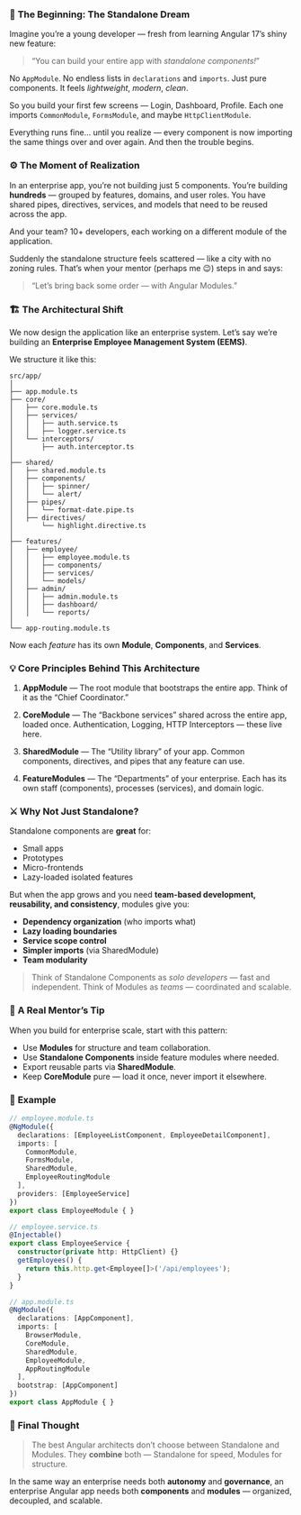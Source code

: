
### 🌱 **The Beginning: The Standalone Dream**

Imagine you’re a young developer — fresh from learning Angular 17’s shiny new feature:

> “You can build your entire app with *standalone components!*”

No `AppModule`.
No endless lists in `declarations` and `imports`.
Just pure components.
It feels *lightweight*, *modern*, *clean*.

So you build your first few screens — Login, Dashboard, Profile.
Each one imports `CommonModule`, `FormsModule`, and maybe `HttpClientModule`.

Everything runs fine…
until you realize — every component is now importing the same things over and over again.
And then the trouble begins.


### ⚙️ **The Moment of Realization**

In an enterprise app, you’re not building just 5 components.
You’re building **hundreds** — grouped by features, domains, and user roles.
You have shared pipes, directives, services, and models that need to be reused across the app.

And your team? 10+ developers, each working on a different module of the application.

Suddenly the standalone structure feels scattered — like a city with no zoning rules.
That’s when your mentor (perhaps me 😉) steps in and says:

> “Let’s bring back some order — with Angular Modules.”


### 🏗️ **The Architectural Shift**

We now design the application like an enterprise system.
Let’s say we’re building an **Enterprise Employee Management System (EEMS)**.

We structure it like this:

```
src/app/
│
├── app.module.ts
├── core/
│   ├── core.module.ts
│   ├── services/
│   │   ├── auth.service.ts
│   │   ├── logger.service.ts
│   └── interceptors/
│       ├── auth.interceptor.ts
│
├── shared/
│   ├── shared.module.ts
│   ├── components/
│   │   ├── spinner/
│   │   └── alert/
│   ├── pipes/
│   │   └── format-date.pipe.ts
│   ├── directives/
│       └── highlight.directive.ts
│
├── features/
│   ├── employee/
│   │   ├── employee.module.ts
│   │   ├── components/
│   │   ├── services/
│   │   └── models/
│   ├── admin/
│   │   ├── admin.module.ts
│   │   ├── dashboard/
│   │   └── reports/
│
└── app-routing.module.ts
```

Now each *feature* has its own **Module**, **Components**, and **Services**.


### 💡 **Core Principles Behind This Architecture**

1. **AppModule** — The root module that bootstraps the entire app.
   Think of it as the “Chief Coordinator.”

2. **CoreModule** — The “Backbone services” shared across the entire app, loaded once.
   Authentication, Logging, HTTP Interceptors — these live here.

3. **SharedModule** — The “Utility library” of your app.
   Common components, directives, and pipes that any feature can use.

4. **FeatureModules** — The “Departments” of your enterprise.
   Each has its own staff (components), processes (services), and domain logic.



### ⚔️ **Why Not Just Standalone?**

Standalone components are **great** for:

* Small apps
* Prototypes
* Micro-frontends
* Lazy-loaded isolated features

But when the app grows and you need **team-based development, reusability, and consistency**,
modules give you:

* **Dependency organization** (who imports what)
* **Lazy loading boundaries**
* **Service scope control**
* **Simpler imports** (via SharedModule)
* **Team modularity**

> Think of Standalone Components as *solo developers* — fast and independent.
> Think of Modules as *teams* — coordinated and scalable.


### 🧠 **A Real Mentor’s Tip**

When you build for enterprise scale, start with this pattern:

* Use **Modules** for structure and team collaboration.
* Use **Standalone Components** inside feature modules where needed.
* Export reusable parts via **SharedModule**.
* Keep **CoreModule** pure — load it once, never import it elsewhere.


### 🧩 **Example**

```typescript
// employee.module.ts
@NgModule({
  declarations: [EmployeeListComponent, EmployeeDetailComponent],
  imports: [
    CommonModule,
    FormsModule,
    SharedModule,
    EmployeeRoutingModule
  ],
  providers: [EmployeeService]
})
export class EmployeeModule { }
```

```typescript
// employee.service.ts
@Injectable()
export class EmployeeService {
  constructor(private http: HttpClient) {}
  getEmployees() {
    return this.http.get<Employee[]>('/api/employees');
  }
}
```

```typescript
// app.module.ts
@NgModule({
  declarations: [AppComponent],
  imports: [
    BrowserModule,
    CoreModule,
    SharedModule,
    EmployeeModule,
    AppRoutingModule
  ],
  bootstrap: [AppComponent]
})
export class AppModule { }
```


### 🚀 **Final Thought**

> The best Angular architects don’t choose between Standalone and Modules.
> They **combine** both — Standalone for speed, Modules for structure.

In the same way an enterprise needs both **autonomy** and **governance**,
an enterprise Angular app needs both **components** and **modules** —
organized, decoupled, and scalable.

